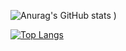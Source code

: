 


![Anurag's GitHub stats](https://github-readme-stats.vercel.app/api?username=wayeet&show_icons=true&count_private=true&theme=vision-friendly-dark)
)

[![Top Langs](https://github-readme-stats.vercel.app/api/top-langs/?username=anuraghazra)](https://github.com/anuraghazra/github-readme-stats)


